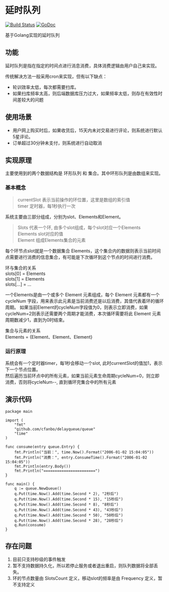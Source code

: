 # 延时队列

 [![Build Status](https://travis-ci.com/cfanbo/delayqueue.svg?branch=master)](https://travis-ci.com/cfanbo/delayqueue.svg?branch=master)
 [![GoDoc](https://godoc.org/github.com/cfanbo/delayqueue/queue/?status.svg)](https://github.com/cfanbo/delayqueue/queue/?status.svg)


基于Golang实现的延时队列

## 功能
延时队列是指在指定的时间点进行消息消费，具体消费逻辑由用户自己来实现。

传统解决方法一般采用cron来实现，但有以下缺点：
- 轮训效率太低，每次都需要扫库。
- 如果扫库频率太高，则后端数据库压力过大，如果频率太低，则存在有效性时间差较大的问题


## 使用场景
* 用户网上购买时后，如果收货后，15天内未对交易进行评论，则系统进行默认5星评论。  
* 订单超过30分钟未支付，则系统进行自动取消  
  

## 实现原理
主要使用到的两个数据结构是 环形队列 和 集合。其中环形队列是由数组来实现。

### 基本概念
> currentSlot 表示当前操作的环位置，这里是数组的索引值  
> timer 定时器，每1秒执行一次  

系统主要由三部分组成，分别为slot、Elements和Element。  
> Slots 代表一个环, 由多个slot组成，每个slot对应一个Elements     
> Elements slot对应的值  
> Element 组成Elements集合的元素   

每个环节点slot就是一个数据集合 Elements，这个集合内的数据则表示当前时间点需要进行消费的信息集合，有可能是下次循环到这个节点的时间进行消费。  

环与集合的关系  
slots[0] = Elements  
slots[1] = Elements  
slots[...] = ...  

一个Elements是由一个或多个 Element 元素组成，每个 Element 元素都有一个 cycleNum 字段，用来表示此元素是当前消费还是以后消费，其值代表着环的循环周期。
如果当前Element的cycleNum字段值为0，则表示立即消费，如果cycleNum=2则表示还需要两个周期才能消费，本次循环需要将此 Element 元素周期数减少1，直到为0时结束。

集合与元素的关系  
Elements = {Element、Element、Element}

### 运行原理
系统会有一个定时器timer，每1秒会移动一个slot, 此时currentSlot的值加1，表示下一个节点位置。   
然后遍历当前环点中的所有元素，如果当前元素生命周期cycleNum=0，则立即消费，否则将cycleNum--, 直到循环完集合中的所有元素

## 演示代码


    package main

    import (
        "fmt"
        "github.com/cfanbo/delayqueue/queue"
        "time"
    )

    func consume(entry queue.Entry) {
        fmt.Println("当前：", time.Now().Format("2006-01-02 15:04:05"))
        fmt.Println("消费：", entry.ConsumeTime().Format("2006-01-02 15:04:05"))
        fmt.Println(entry.Body())
        fmt.Println("=======================")
    }

    func main() {
        q := queue.NewQueue()
        q.Put(time.Now().Add(time.Second * 2), "2秒后")
        q.Put(time.Now().Add(time.Second * 15), "15秒后")
        q.Put(time.Now().Add(time.Second * 8), "8秒后")
        q.Put(time.Now().Add(time.Second * 43), "43秒后")
        q.Put(time.Now().Add(time.Second * 50), "50秒后")
        q.Put(time.Now().Add(time.Second * 28), "28秒后")
        q.Run(consume)
    }


## 存在问题
1. 目前只支持秒级的事件触发
2. 暂不支持数据持久化，所以若停止服务或者退出重启，则队列数据将全部丢失。 
3. 环的节点数量由 SlotsCount 定义，移动slot的频率是由 Frequency 定义，暂不支持定义   
